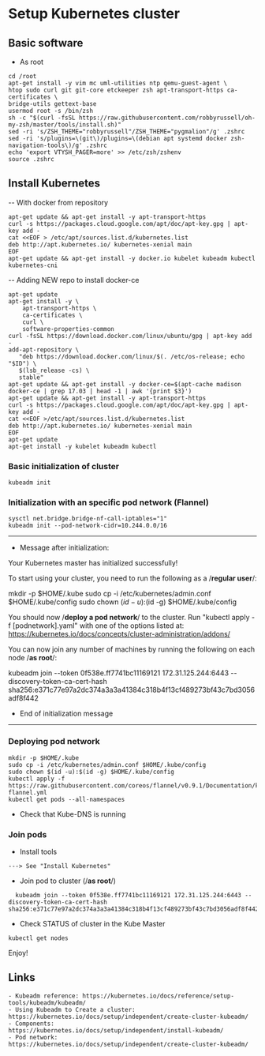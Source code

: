 # Setup Kubernetes cluster

## Basic software

- As root
```
cd /root
apt-get install -y vim mc uml-utilities ntp qemu-guest-agent \
htop sudo curl git git-core etckeeper zsh apt-transport-https ca-certificates \
bridge-utils gettext-base
usermod root -s /bin/zsh
sh -c "$(curl -fsSL https://raw.githubusercontent.com/robbyrussell/oh-my-zsh/master/tools/install.sh)"
sed -ri 's/ZSH_THEME="robbyrussell"/ZSH_THEME="pygmalion"/g' .zshrc
sed -ri 's/plugins=\(git\)/plugins=\(debian apt systemd docker zsh-navigation-tools\)/g' .zshrc
echo 'export VTYSH_PAGER=more' >> /etc/zsh/zshenv
source .zshrc
```

## Install Kubernetes

-- With docker from repository

```
apt-get update && apt-get install -y apt-transport-https
curl -s https://packages.cloud.google.com/apt/doc/apt-key.gpg | apt-key add -
cat <<EOF > /etc/apt/sources.list.d/kubernetes.list  
deb http://apt.kubernetes.io/ kubernetes-xenial main  
EOF
apt-get update && apt-get install -y docker.io kubelet kubeadm kubectl kubernetes-cni
```

-- Adding NEW repo to install docker-ce

```
apt-get update
apt-get install -y \
    apt-transport-https \
    ca-certificates \
    curl \
    software-properties-common
curl -fsSL https://download.docker.com/linux/ubuntu/gpg | apt-key add -
add-apt-repository \
   "deb https://download.docker.com/linux/$(. /etc/os-release; echo "$ID") \
   $(lsb_release -cs) \
   stable"
apt-get update && apt-get install -y docker-ce=$(apt-cache madison docker-ce | grep 17.03 | head -1 | awk '{print $3}')
apt-get update && apt-get install -y apt-transport-https
curl -s https://packages.cloud.google.com/apt/doc/apt-key.gpg | apt-key add -
cat <<EOF >/etc/apt/sources.list.d/kubernetes.list
deb http://apt.kubernetes.io/ kubernetes-xenial main
EOF
apt-get update
apt-get install -y kubelet kubeadm kubectl
```

### Basic initialization of cluster

``` Run only in Kube Master
kubeadm init
```

### Initialization with an specific pod network (Flannel)

```
sysctl net.bridge.bridge-nf-call-iptables="1"
kubeadm init --pod-network-cidr=10.244.0.0/16
```

------
- Message after initialization:

Your Kubernetes master has initialized successfully!

To start using your cluster, you need to run the following as a /**regular user**/:

  mkdir -p $HOME/.kube
  sudo cp -i /etc/kubernetes/admin.conf $HOME/.kube/config
  sudo chown $(id -u):$(id -g) $HOME/.kube/config

You should now /**deploy a pod network**/ to the cluster.
Run "kubectl apply -f [podnetwork].yaml" with one of the options listed at:
  https://kubernetes.io/docs/concepts/cluster-administration/addons/

You can now join any number of machines by running the following on each node /**as root**/:

  kubeadm join --token 0f538e.ff7741bc11169121 172.31.125.244:6443 --discovery-token-ca-cert-hash sha256:e371c77e97a2dc374a3a3a41384c318b4f13cf489273bf43c7bd3056adf8f442

- End of initialization message
----

### Deploying pod network

```
mkdir -p $HOME/.kube
sudo cp -i /etc/kubernetes/admin.conf $HOME/.kube/config
sudo chown $(id -u):$(id -g) $HOME/.kube/config
kubectl apply -f https://raw.githubusercontent.com/coreos/flannel/v0.9.1/Documentation/kube-flannel.yml
kubectl get pods --all-namespaces
```
- Check that Kube-DNS is running

### Join pods

- Install tools

```
---> See "Install Kubernetes"

```

- Join pod to cluster (/**as root**/)

```
  kubeadm join --token 0f538e.ff7741bc11169121 172.31.125.244:6443 --discovery-token-ca-cert-hash sha256:e371c77e97a2dc374a3a3a41384c318b4f13cf489273bf43c7bd3056adf8f442
```

- Check STATUS of cluster in the Kube Master

```
kubectl get nodes
```

Enjoy!

## Links

```
- Kubeadm reference: https://kubernetes.io/docs/reference/setup-tools/kubeadm/kubeadm/
- Using Kubeadm to Create a cluster:
https://kubernetes.io/docs/setup/independent/create-cluster-kubeadm/
- Components:
https://kubernetes.io/docs/setup/independent/install-kubeadm/
- Pod network:
https://kubernetes.io/docs/setup/independent/create-cluster-kubeadm/
```
